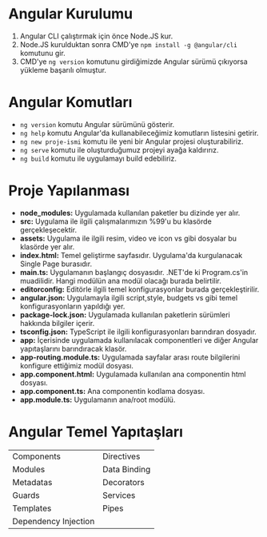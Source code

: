 # Angular Kurulumu
1. Angular CLI çalıştırmak için önce Node.JS kur.
2. Node.JS kurulduktan sonra CMD'ye `npm install -g @angular/cli` komutunu gir.
3. CMD'ye `ng version` komutunu girdiğimizde Angular sürümü çıkıyorsa yükleme başarılı olmuştur.

# Angular Komutları
* `ng version` komutu Angular sürümünü gösterir.
* `ng help` komutu Angular'da kullanabileceğimiz komutların listesini getirir.
* `ng new proje-ismi` komutu ile yeni bir Angular projesi oluşturabiliriz.
* `ng serve` komutu ile oluşturduğumuz projeyi ayağa kaldırırız.
* `ng build` komutu ile uygulamayı build edebiliriz.

# Proje Yapılanması
* __node_modules:__ Uygulamada kullanılan paketler bu dizinde yer alır.
* __src:__ Uygulama ile ilgili çalışmalarımızın %99'u bu klasörde gerçekleşecektir.
* __assets:__ Uygulama ile ilgili resim, video ve icon vs gibi dosyalar bu klasörde yer alır.
* __index.html:__ Temel geliştirme sayfasıdır. Uygulama'da kurgulanacak Single Page burasıdır.
* __main.ts:__ Uygulamanın başlangıç dosyasıdır. .NET'de ki Program.cs'in muadilidir. Hangi modülün ana modül olacağı burada belirtilir.
* __editorconfig:__ Editörle ilgili temel konfigurasyonlar burada gerçekleştirilir.
* __angular.json:__ Uygulamayla ilgili script,style, budgets vs gibi temel konfigurasyonların yapıldığı yer.
* __package-lock.json:__ Uygulamada kullanılan paketlerin sürümleri hakkında bilgiler içerir.
* __tsconfig.json:__ TypeScript ile ilgili konfigurasyonları barındıran dosyadır.
* __app:__ İçerisinde uygulamada kullanılacak componentleri ve diğer Angular yapıtaşlarını barındıracak klasör.
* __app-routing.module.ts:__ Uygulamada sayfalar arası route bilgilerini konfigure ettiğimiz modül dosyası.
* __app.component.html:__ Uygulamada kullanılan ana componentin html dosyası.
* __app.component.ts:__ Ana componentin kodlama dosyası.
* __app.module.ts:__ Uygulamanın ana/root modülü.

# Angular Temel Yapıtaşları


|              |             |
| -----------  | ----------- |
| Components   | Directives  |
| Modules      | Data Binding|
| Metadatas    | Decorators  |
| Guards       | Services    |
| Templates    | Pipes       |
| Dependency Injection|


